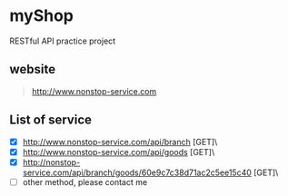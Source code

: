 # myShop
RESTful API practice project

## website
> http://www.nonstop-service.com

## List of service
- [x] http://www.nonstop-service.com/api/branch [GET]\
- [x] http://www.nonstop-service.com/api/goods [GET]\
- [x] http://nonstop-service.com/api/branch/goods/60e9c7c38d71ac2c5ee15c40 [GET]\
- [ ] other method, please contact me
